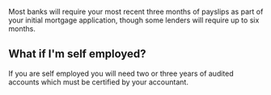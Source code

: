 
Most banks will require your most recent three months of payslips as part of your initial mortgage application, 
 though some lenders will require up to six months.
 


  

  

## What if I'm self employed?


If you are self employed you will need two or three years of audited accounts 
 which must be certified by your accountant.
 



